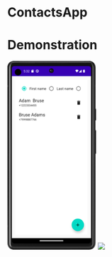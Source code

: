 # ContactsApp

# Demonstration

<img src="READMEImages/screen1.png" width="200"> <img src="READMEImages/videodemonstration.gif" width="190">
